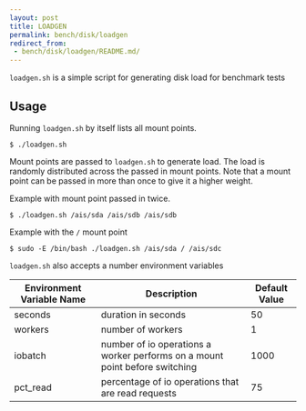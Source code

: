 ```yaml
---
layout: post
title: LOADGEN
permalink: bench/disk/loadgen
redirect_from:
 - bench/disk/loadgen/README.md/
---
```


`loadgen.sh` is a simple script for generating disk load for benchmark tests

## Usage

Running `loadgen.sh` by itself lists all mount points.

```console
$ ./loadgen.sh
``` 

Mount points are passed to `loadgen.sh` to generate load. The load is randomly distributed across the passed in mount points. Note that a mount point can be passed in more than once to give it a higher weight.

Example with mount point passed in twice.

```console
$ ./loadgen.sh /ais/sda /ais/sdb /ais/sdb
```

Example with the `/` mount point

```console
$ sudo -E /bin/bash ./loadgen.sh /ais/sda / /ais/sdc
```

`loadgen.sh` also accepts a number environment variables

| Environment Variable Name | Description | Default Value |
| --- | --- | --- |
| seconds | duration in seconds | 50 |
| workers | number of workers | 1 |
| iobatch | number of io operations a worker performs on a mount point before switching | 1000 |
| pct_read | percentage of io operations that are read requests | 75 |
